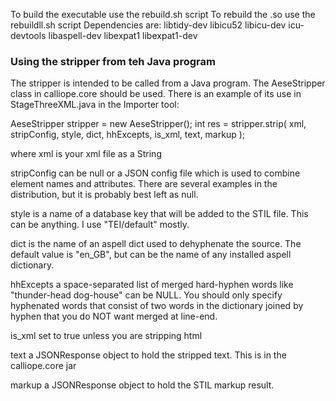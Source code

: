 To build the executable use the rebuild.sh script
To rebuild the .so use the rebuildll.sh script
Dependencies are:
libtidy-dev
libicu52
libicu-dev
icu-devtools
libaspell-dev
libexpat1
libexpat1-dev

### Using the stripper from teh Java program
The stripper is intended to be called from a Java program. The 
AeseStripper class in calliope.core should be used. There is an 
example of its use in StageThreeXML.java in the Importer tool:

AeseStripper stripper = new AeseStripper();
int res = stripper.strip( xml, stripConfig, 
    style, dict, hhExcepts, 
    is_xml, text, markup );

where xml is your xml file as a String

stripConfig can be null or a JSON config file which is used to 
combine element names and attributes. There are several examples 
in the distribution, but it is probably best left as null.

style is a name of a database key that will be added to the STIL 
file. This can be anything. I use "TEI/default" mostly.

dict is the name of an aspell dict used to dehyphenate the source. 
The default value is "en_GB", but can be the name of any installed 
aspell dictionary.

hhExcepts a space-separated list of merged hard-hyphen words like 
"thunder-head dog-house" can be NULL. You should only specify 
hyphenated words that consist of two words in the dictionary 
joined by hyphen that you do NOT want merged at line-end.

is_xml set to true unless you are stripping html

text a JSONResponse object to hold the stripped text. This is in 
the calliope.core jar

markup a JSONResponse object to hold the STIL markup result.
